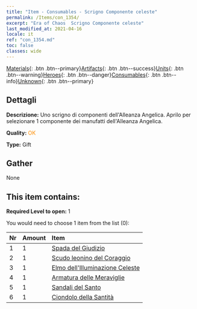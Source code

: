 ```yaml
---
title: "Item - Consumables - Scrigno Componente celeste"
permalink: /Items/con_1354/
excerpt: "Era of Chaos  Scrigno Componente celeste"
last_modified_at: 2021-04-16
locale: it
ref: "con_1354.md"
toc: false
classes: wide
---
```

 [Materials](/it/Items/){: .btn .btn--primary}[Artifacts](/it/Items/Artifacts/){: .btn .btn--success}[Units](/it/Items/Units/){: .btn .btn--warning}[Heroes](/it/Items/Heroes/){: .btn .btn--danger}[Consumables](/it/Items/Consumables/){: .btn .btn--info}[Unknown](/it/Items/Unknown/){: .btn .btn--primary}

## Dettagli
 **Descrizione:** Uno scrigno di componenti dell'Alleanza Angelica. Aprilo per selezionare 1 componente dei manufatti dell'Alleanza Angelica.

 **Quality:** <span style="color: #FF8C00">OK</span>

 **Type:** Gift

## Gather

  None

## This item contains:

 **Required Level to open:** 1

 You would need to choose 1 item from the list (0):

  | Nr | Amount |     Item    |
  |:---|:-------|:------------|
  | 1 | 1 | [Spada del Giudizio](/it/Items/art_150/) |  | 
  | 2 | 1 | [Scudo leonino del Coraggio](/it/Items/art_151/) |  | 
  | 3 | 1 | [Elmo dell'Illuminazione Celeste](/it/Items/art_152/) |  | 
  | 4 | 1 | [Armatura delle Meraviglie](/it/Items/art_153/) |  | 
  | 5 | 1 | [Sandali del Santo](/it/Items/art_154/) |  | 
  | 6 | 1 | [Ciondolo della Santità](/it/Items/art_155/) |  | 
